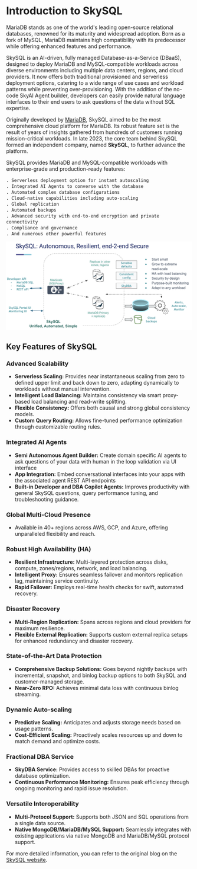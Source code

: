 # **Introduction to SkySQL**


MariaDB stands as one of the world's leading open-source relational databases, renowned for its maturity and widespread adoption. Born as a fork of MySQL, MariaDB maintains high compatibility with its predecessor while offering enhanced features and performance.

SkySQL is an AI-driven, fully managed Database-as-a-Service (DBaaS), designed to deploy MariaDB and MySQL-compatible workloads across diverse environments including multiple data centers, regions, and cloud providers. It now offers both traditional provisioned and serverless deployment options, catering to a wide range of use cases and workload patterns while preventing over-provisioning.  With the addition of the no-code SkyAI Agent builder, developers can easily provide natural language interfaces to their end users to ask questions of the data without SQL expertise.

Originally developed by [MariaDB](http://mariadb.com), SkySQL aimed to be the most comprehensive cloud platform for MariaDB. Its robust feature set is the result of years of insights gathered from hundreds of customers running mission-critical workloads. In late 2023, the core team behind SkySQL formed an independent company, named  **SkySQL**, to further advance the platform.

SkySQL provides MariaDB and MySQL-compatible workloads with enterprise-grade and production-ready features:

    . Serverless deployment option for instant autoscaling
    . Integrated AI Agents to converse with the database
    . Automated complex database configurations
    . Cloud-native capabilities including auto-scaling
    . Global replication
    . Automated backups
    . Advanced security with end-to-end encryption and private connectivity
    . Compliance and governance
    . And numerous other powerful features

[![architecture](architecture.png)](architecture.png)

## **Key Features of SkySQL**

### **Advanced Scalability**
- **Serverless Scaling:** Provides near instantaneous scaling from zero to defined upper limit and back down to zero, adapting dynamically to workloads without manual intervention.
- **Intelligent Load Balancing:** Maintains consistency via smart proxy-based load balancing and read-write splitting.
- **Flexible Consistency:** Offers both causal and strong global consistency models.
- **Custom Query Routing:** Allows fine-tuned performance optimization through customizable routing rules.

### **Integrated AI Agents**
- **Semi Autonomous Agent Builder:** Create domain specific AI agents to ask questions of your data with human in the loop validation via UI interface
- **App Integration:** Embed conversational interfaces into your apps with the associated agent REST API endpoints
- **Built-in Developer and DBA Copilot Agents:** Improves productivity with general SkySQL questions, query performance tuning, and troubleshooting guidance.

### **Global Multi-Cloud Presence**
- Available in 40+ regions across AWS, GCP, and Azure, offering unparalleled flexibility and reach.

### **Robust High Availability (HA)**
- **Resilient Infrastructure:** Multi-layered protection across disks, compute, zones/regions, network, and load balancing.
- **Intelligent Proxy:** Ensures seamless failover and monitors replication lag, maintaining service continuity.
- **Rapid Failover:** Employs real-time health checks for swift, automated recovery.

### **Disaster Recovery**
- **Multi-Region Replication:** Spans across regions and cloud providers for maximum resilience.
- **Flexible External Replication:** Supports custom external replica setups for enhanced redundancy and disaster recovery.

### **State-of-the-Art Data Protection**
- **Comprehensive Backup Solutions:** Goes beyond nightly backups with incremental, snapshot, and binlog backup options to both SkySQL and customer-managed storage.
- **Near-Zero RPO:** Achieves minimal data loss with continuous binlog streaming.

### **Dynamic Auto-scaling**
- **Predictive Scaling:** Anticipates and adjusts storage needs based on usage patterns.
- **Cost-Efficient Scaling:** Proactively scales resources up and down to match demand and optimize costs.

### **Fractional DBA Service**
- **SkyDBA Service:** Provides access to skilled DBAs for proactive database optimization.
- **Continuous Performance Monitoring:** Ensures peak efficiency through ongoing monitoring and rapid issue resolution.

### **Versatile Interoperability**
- **Multi-Protocol Support:** Supports both JSON and SQL operations from a single data source.
- **Native MongoDB/MariaDB/MySQL Support:** Seamlessly integrates with existing applications via native MongoDB and MariaDB/MySQL protocol support.


For more detailed information, you can refer to the original blog on the [SkySQL website](https://skysql.com/2024/03/12/optimizing-database-resilience-and-cost-a-deep-dive-into-skysqls-unique-features/).
